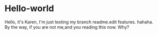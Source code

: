 # Hello-world
Hello, it's Karen, I'm just testing my branch readme.edit features. hahaha. 
By the way, if you are not me,and you reading this now. Why?
